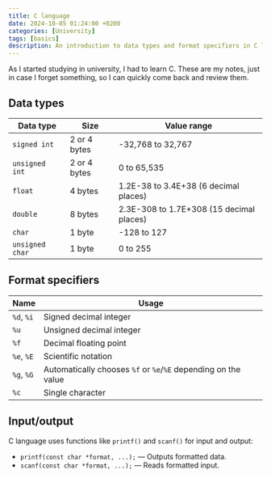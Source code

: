 ```yaml
---
title: C language
date: 2024-10-05 01:24:00 +0200
categories: [University]
tags: [basics]
description: An introduction to data types and format specifiers in C language
---
```


As I started studying in university, I had to learn C. These are my notes, just in case I forget something, so I can quickly come back and review them.

## Data types
Data type | Size | Value range
---|---|---
`signed int` | 2 or 4 bytes | -32,768 to 32,767
`unsigned int` | 2 or 4 bytes | 0 to 65,535
`float` | 4 bytes | 1.2E-38 to 3.4E+38 (6 decimal places)
`double` | 8 bytes | 2.3E-308 to 1.7E+308 (15 decimal places)
`char` | 1 byte | -128 to 127
`unsigned char` | 1 byte | 0 to 255

## Format specifiers
Name | Usage
---|---
`%d`, `%i` | Signed decimal integer
`%u` | Unsigned decimal integer
`%f` | Decimal floating point
`%e`, `%E` | Scientific notation
`%g`, `%G` | Automatically chooses `%f` or `%e`/`%E` depending on the value
`%c` | Single character

## Input/output

C language uses functions like `printf()` and `scanf()` for input and output:

- `printf(const char *format, ...);` — Outputs formatted data.
- `scanf(const char *format, ...);` — Reads formatted input.